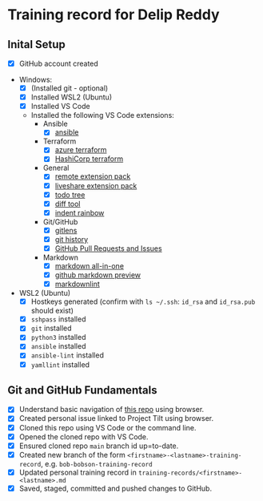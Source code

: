 # Training record for Delip Reddy

## Inital Setup

- [x] GitHub account created
- Windows:
  - [x] (Installed git - optional)
  - [x] Installed WSL2 (Ubuntu)
  - [x] Installed VS Code
  - Installed the following VS Code extensions:
    - Ansible
      - [x] [ansible](https://marketplace.visualstudio.com/items?itemName=tomaciazek.ansible)
    - Terraform
      - [x] [azure terraform](https://marketplace.visualstudio.com/items?itemName=ms-azuretools.vscode-azureterraform)
      - [x] [HashiCorp terraform](https://marketplace.visualstudio.com/items?itemName=HashiCorp.terraform)
    - General
      - [x] [remote extension pack](https://marketplace.visualstudio.com/items?itemName=ms-vscode-remote.vscode-remote-extensionpack)
      - [x] [liveshare extension pack](https://marketplace.visualstudio.com/items?itemName=MS-vsliveshare.vsliveshare-pack)
      - [x] [todo tree](https://marketplace.visualstudio.com/items?itemName=Gruntfuggly.todo-tree)
      - [x] [diff tool](https://marketplace.visualstudio.com/items?itemName=jinsihou.diff-tool)
      - [x] [indent rainbow](https://marketplace.visualstudio.com/items?itemName=oderwat.indent-rainbow)
    - Git/GitHub
      - [x] [gitlens](https://marketplace.visualstudio.com/items?itemName=eamodio.gitlens)
      - [x] [git history](https://marketplace.visualstudio.com/items?itemName=donjayamanne.githistory)
      - [x] [GitHub Pull Requests and Issues](https://marketplace.visualstudio.com/items?itemName=GitHub.vscode-pull-request-github)
    - Markdown
      - [x] [markdown all-in-one](https://marketplace.visualstudio.com/items?itemName=yzhang.markdown-all-in-one)
      - [x] [github markdown preview](https://marketplace.visualstudio.com/items?itemName=bierner.github-markdown-preview)
      - [x] [markdownlint](https://marketplace.visualstudio.com/items?itemName=DavidAnson.vscode-markdownlint)
- WSL2 (Ubuntu)
  - [x] Hostkeys generated (confirm with `ls ~/.ssh`: `id_rsa` and `id_rsa.pub` should exist)
  - [x] `sshpass` installed
  - [x] `git` installed
  - [x] `python3` installed
  - [x] `ansible` installed
  - [x] `ansible-lint` installed
  - [x] `yamllint` installed

## Git and GitHub Fundamentals

- [x] Understand basic navigation of [this repo](https://github.com/Centiq/project-tilt-training) using browser.
- [x] Created personal issue linked to Project Tilt using browser.
- [x] Cloned this repo using VS Code or the command line.
- [x] Opened the cloned repo with VS Code.
- [x] Ensured cloned repo `main` branch id up=to-date.
- [x] Created new branch of the form `<firstname>-<lastname>-training-record`, e.g. `bob-bobson-training-record`
- [x] Updated personal training record in `training-records/<firstname>-<lastname>.md`
- [x] Saved, staged, committed and pushed changes to GitHub.
